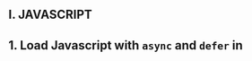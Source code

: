 ## I. JAVASCRIPT
## 1. Load Javascript with `async` and  `defer` in <script>
`async`
  
- `Loading`: The script is downloaded asynchronously, meaning it doesn’t block the HTML parsing process.

- `Execution`: The script is executed as soon as it is downloaded, which can happen at any time, even before the HTML document is fully parsed.

- `Order`: If multiple scripts have the async attribute, they may not execute in the order they appear in the document. Each script runs as soon as it finishes downloading.

- `Use Case`: Best for scripts that do not depend on the DOM or other scripts, such as analytics or advertising scripts.

`defer`
  
- `Loading`: The script is also downloaded asynchronously, so it doesn’t block the HTML parsing process.

- `Execution`: The script is executed only after the HTML document has been fully parsed, but before the DOMContentLoaded event.

- `Order`: Scripts with the defer attribute are executed in the order they appear in the document.

- `Use Case`: Ideal for scripts that need to interact with the DOM or depend on other scripts.

## 2. Phân biệt var, let, const
- Main difference is scoping rules
- Variable declared by `var` keyword are scoped to immediate function body (hence `function scope`)
- Variable declared by `let` keyword are scoped to `enclosing block` denoted by `{}` (hence `block scope`)
- `let` can be re-assigned
- `const` can not be re-assigned

## 3. Hoisting
  - Variables declared with `var` are hoisted
  - Initialize with `undefined` before the code run
  - They are accessible in their enclosing scope even before the declared
  ```
    function run() {
      console.log(VAR); // undefined
      var VAR = "VAR";
      console.log(VAR); // VAR
    }
  ```
  - `let` variables are not initialized until their definition is evaluated.
  ```
    function checkHoisting() {
      console.log(LET); // ReferenceError
      let LET = "LET";
    }
  ```
## 4. Implement a map function
```
  Array.prototype.mymap = function(callback) {
    const resultArray = [];
    for (let index = 0; index < this.length; index++) {
      resultArray.push(callback(this[index], index, this));
    }
    return resultArray;
  }
  [1, 2, 3].myMap(function(item) { return item + 1});
```
## 5. Closure
- A persistent scope that holds on to local variables
- Languages which support closure will allow you to keep a reference to a scope
```
  var log = function() { console.log(1) };
  var outer = function(f) {
    var isCalled = false;
    return function() {
        if (!isCalled) {
            isCalled = true;
            return f();
        }
    }
  }
  var result = outer(log);
  result(); // 1
  result(); // undefined
```
- `isCalled` persist because the function `result` persist as long as the function continue exist
- `result` variable point `f()`
- `isCalled` persist as long as `result` persist. `isCalled` is within a closure.

## 6. Promise
- An object that can be returned a synchronous from asynchronous function
- Async Function standard used to make a asynchronous code look synchronous
- Will be in one of 3 possiable state:
    - fulfilled: `resolve()` was called;
    - rejected: `reject()` was called: the reason for rejection
    - pending: no yet 2 states above but transition into a fulfilled or rejected

## 7. Clone a nested object
```
function deep(value) {
 if (typeof value !== 'object' || value === null) {
   return value
 }
 if (Array.isArray(value)) {
   return deepArray(value)
 }
 return deepObject(value)
}
```
```
function deepObject(ob) {
 const result = {}
 Object.keys(ob).forEach((key) => {
   const value = ob[key]
   result[key] = deep(value)
 }, {})
 return result;
}
```
```
function deepArray(arr) {
 return arr.map((value) => {
   return deep(value)
 })
}
```
```
const clone = JSON.parse(JSON.stringify(object))
```
```
Object.assign(objectA, objectB)
```

## 8. Compare 2 object

```
  function isObject(ob) {
    return ob !== null && typeof ob === 'object';
  }

  function deepEqual(a, b) {
    const keysA = Object.keys(a);
    const keysB = Object.keys(b);
    if (keysA.length !== keysB.length) return false;
    
    for (let key of keysA) {
        const val1 = a[key];
        const val2 = b[key];
        const areObjects = isObject(val1) && isObject(val2);
        // a recursive call starts to verify whether the nested objects are equal too.
        if (areObjects && !deepEqual(val1, val2) || !areObjects && val1 !== val2) return false;
    }
    return true;
  }
```
## 9. Pass by reference object
- Js has 5 data types that are passed by value: Boolean, null, undefined, String, Number (primitive types)
- JS has 3 data types that are passed by reference: Array, Function, Object
- Objects are created at some location in your computer's memory
- An address points to the location, in memory, of a value that is passed by reference
- A variable holding an object does not directly hold an object.
- What it holds is `reference to an object`
- when you assign that reference from one to another, you make a copy of the reference
- Now both variables hold a reference to an object 
- Modify an object through that reference, changes it for both variables, holding a reference to that object
- When you assign a new value to one of the variables, you modify the value that variable holds
- The variable now stop holding a reference to objects and instead of holding something else
- The other variable is still holding its reference original object, the assignment didn't influence it at all.
```
  var objOne = {
    x: 1,
    y: 2
  };

  // objOne -> { x: 1, y: 2 }

  var objTwo = objOne; // when you assign that reference from one to another, you make a copy of the reference

  objTwo.x = 2; // Modify an object through that reference, changes it for both variables, holding a reference to that object

  // objOne -> { x: 2, y: 2 }

  objTwo = {}; // When you assign a new value to one of the variables, you modify the value that variable holds

  // objOne -> { x: 2, y: 2 }, objTwo -> {}
```

## 10. Remove the same item in array

```
  let users = [1, 1, 2, 2, 3, 3, 5, 8, 10, 23, 15];
  // users = new Set(users);

  function isExistsArray(arr, x) {
      for(let item of arr) {
          if(item === x) return true;
      }
      return false;
  }

  // [1, 2, 3, 5, 8, 10, 23, 15]
  users.reduce((arr, item) => {
    if (!isExistsArray(arr, item)) {
        arr.push(item);
    }
    return arr;
  }, []);

  // [1, 2, 3, 5, 8, 10, 23, 15]
  for(let i = 0; i < users.length; i++){
    for(let j = i+1; j < users.length; j++){
        if (users[i] === users[j]) {
            users.splice(j, 1);
        }
    }
  }
```

# 11. Implement function
  ```
    // case 1: add(1,2); // 3
    // case 2: add(1,2,3); // 6

    function add3(...x) {
      console.log(x)
      return x.reduce((count, item) => count + item, 0);
    }
  ```

## 12. bind(this) explain?

## 13. Count the same element in array
  ```
    let input = ['a', 'a', 'b', 'c', 'b', 'c', 'd']; // output: {a: 2, b: 2, c: 2, d: 1}

    input.reduce((ob, chars) => {
        if (!ob[chars]) ob[chars] = 1;
        else ob[chars]++
        return ob;
    }, {})
  ```

## 14. Copy shadow obj and deep obj

## 15. Server side rendering?

## 16. Generator function?

## II. REACT
## 1. Why should we update the state directly?
  - If you try to update state directly then it `won't re-render` the component
      ```
      this.state.visible = true; // Wrong
      ```
  - Instead use `useState()` method. It schedules an update to a component's state object. When state changes, the component responds `by re-rendering`
      ```
      this.setState({ visible: true });
      ```

# 2. React Element & React Component
React Element
  - Gets returned from Components
  - It's an object that virtually decribes the DOM nodes that Components

React Components:
  - Is a function or class which optionally accepts input and returns a React Element
  - React sees a function or class as the first argument
  - It will check to see what element it renders

Class based component
  - Have instance
  - Using lifecycle
  - Executes after the component is render for the first time (componentDidMount)

Why do functional components in Reactjs not have instance?
  - The only difference between class and functional components is that can have things like constructor and lifecycle management
  - Functional components don't have instances because they are just JS function. A function can't have instance whereas classes have instances (object) of them
  - Default React component extend React component class, so they inherit features like lifecycle and internal state management
  - In that sense, I would call them component which have instance

  Function Component
  - Don't have instances
  - Can be rendered mutiple times

## 3. Algorithms use to compare changes in DOM?
  - When a component's props or state change, React decides whether an `actual DOM update` is necessary by comparing the newly returned element with the previously renderd one
  - When they are `not equal`, React will update the DOM. This process is called `reconciliation`

## 4. HOCs, renderProps?
 HOC and conditional rendering
  - With React context, takes a Component and returns another function (function stateless component or ES6 class component)
  - High-order components are reusable

## 5. How to prevent a component render?
 - Pure components defined as function will always re-render
 - In component class and prevent the re-render in `shouldComponentUpdate()` returning false

 Pure Component
  - Does shallow compare on the component's props and state
  - If nothing changes, it `prevents` the re-render of the component
  - If something changes, it re-renders

Class component with `shouldComponentUpdate` method
  - Has access to the `next props` and `state` before running the re-rendering component that's where you can decide to prevent the re-render by return false from this method
  - If you return true, the component re-renders

## 6. Tell some react-hooks you know, how to write an react-hook?
- [Read more](https://www.digitalocean.com/community/tutorials/react-hooks)
- Hooks bring statefulness and lifecycle method, previous only available from class component to function component
- Hooks can only be called from within function components and custom hooks

 State
  - We need to initialize the state using useState

 Lifecycle
  - Hooks feature is the addition of useEffect which is a combination of componentDidMount, componentDidUpdate, componentWillUnmount
  - `useEffect` will fire after initial render and subsequent re-renders


## 7. Do you need to usecallback?
  - `useCallback` does not memoize the function result

## 8 `useCallback` and `useMemo` use memoization
  - Memoization as remembering something
  - Both useMemo and useCallback remember something between renders until dependencies changes
  - The difference is just what they remember
  - These two hooks are primarily based arround performance between renders
  - useMemo will remember the rendered value from function
  - useCallback will remember the actual function, the memoized version of the callback, memoized callback
  - Useful when passing callbacks to optimized child component that rely on reference equality to prevent unnecessary renders

## 9. Middleware
  - Redux middleware function provides a medium to interact with dispatched action before they reach the reducer
  - Providing a third-party extention point between dispatching action and the moment it reaches the reducer

## 10. Saga:
  - Create the task will perform the asynchronous action
  - Launch the above task on each action
  - `takeEvery` allows mutiple fetchData instances to be started concurrently. At a give moment, we can start a new fetchData task while there are still one or move previous fetchData task which have not yet terminated
  - `takeLatest` allows only one fetchData task to run at any moment. It is latest started task. If a previous task is still running when another fetchData task is started, the previous task will be automatically cancelled

## 11. Redux
- Redux is a pattern and library for managing and updating application state

STORE
  - The center of redux application is the Store
  - A store is a container that holds your application global's state
  - Create a plain action object to decribes something that happens in the application, and then
  - dispatch / execute the action to the store
  - When a action is dispatched, the store runs the root reducer 
  - Lets it calculate the new state based on the old state and the payload of the action
  - The store will notify to the subscribers that the state has been updated so UI can be updated with the new data

STATE, ACTION, REDUCER
  - State value describes the application
  - Reducer receive two arguments, the current state and an action object describing what happened
  - Action object always have a type field

 UI
  - The user interface will show existing state on screen
  - User does something, the app will update its data
  - and redraw the UI with those values

Details:
  - When the store state changes, update UI by reading the latest store state and show new data
  - Subscribers redraw whenever the data changes in the future

FLOW
  - Create a store instance by Redux library createStore API
  - Pass reducer to createStore generate initial state and to calculate future updates
  - A user does something, Redux application need to repond to input, create action object describes what happened
  - And dispatching to the store
  - When we call dispatch store.dispatch(action), the store run reducer, calculate the updated state
  - And run subscribers to update UI

## 12. Ref
- React is virtual DOM
- There are some cases, you need to interact with the actual elements
- For these occasions, React provides a ref system
- Using Refs to get value of an input
- Using Refs to focus the input
- To interact with directly DOM element, using React's createRef method allows you just do that
- React provides a way to get references to DOM nodes by using React.createRef()
- It's really equivalent `document.getElementById('foo-id');`
- Controlling HTML media elements
- Refs with React Hooks Using useRef

`useRef`
- The useRef hook can be used to store any mutable value, so you could store a boolean indicating if it's the first time the effect is being run.
```
  const isFirstRun = useRef(true);
  useEffect (() => {
    if (isFirstRun.current) {
      isFirstRun.current = false;
      return;
    }

    console.log("Effect was run");
  });
```

## 13. 
- JSX stands for JavaScript XML.
- JSX allows us to write HTML in React.
- JSX makes it easier to write and add HTML in React.
- React like libraries, there's no HTML and instead everything is JS
- Essentially allow us write HTML Javascript
- Allow also write JS within `{}` ex: `<p>{this.item.content}</p>`
- JSX is not a valid JS
- Help in writing represention of real DOM
- Convert into corresponding Json object (VDOM is tree), so we can eventually use it an input create Real DOM
- JSX was Babel convert to Pure JS

## 14. DOM
- React creates a tree of custom objects representing a part of DOM
- Instead of creating a actual `div` element
- Creates a React.div object
- It can manipulate these object every quickly without actually touching the real DOM
- When it renders a component, it uses the virtual DOM to figure out what it needs to do
  with the real DOM to match the 2 trees to match
- You can think of virtual DOM like a blueprint
- It contains the details needed to construct the DOM
- but because it doesn't require all the heavyweight part that go into the real DOM
- It can be create and change much more easily
- Is an in-memory represention of the real DOM element generated by React component before any changes are made to the page
- Render the function being called, displaying of elements on the screen
- A component renders some markup, but it's not the final HTML
- It's the in-memory representation of what will become real elements
- Then that output will be transformed into real DOM that is what gets displayed in the browser
- So why go through all this to generate a virtual DOM?
- Simple answer
- This is what allow react to be fast
- It does this by means of virtual DOM diffing. Comparing two virtual trees — old and new — and make only the necessary changes into the real DOM.


## 15. React compare obj in dependence of useEffect
- The useEffect hook runs even if one element in the dependency array has changed
- Then even if the object is modified, the hook won't re-run because it doesn't do the deep object comparison between these dependency changes for the object.

```
  const prevObj = usePrevious(obj); // hold prev ver

  useEffect(()=>{
    if (prevObj && !_.isEqual(prevObj,obj)) { // lodash
      // ...execute your code
    }
  },[obj, prevObj])
```
```
const initialRender = useRef(true); // https://stackoverflow.com/a/53351556/5644090
  const prevBook = usePrevious(book);
  useEffect(() => {
    if (initialRender.current) {
      initialRender.current = false;
      return;
    }

    if (!_.isEqual(prevBook, book)) {
      // do something
    }
  }, [book, prevBook]);
```

```
  import useDeepCompareEffect from 'use-deep-compare-effect'

  useDeepCompareEffect(()=>{
      // ...execute your code
  }, [obj])
```

```
import isDeepEqual from 'fast-deep-equal/react'
const bookRef = useRef(book)

  if (!isDeepEqual(bookRef.current, book)) {
    bookRef.current = book
  }

  useEffect(() => {
    // do something
  }, [bookRef.current])
```
